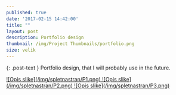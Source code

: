 ```yaml
---
published: true
date: '2017-02-15 14:42:00'
title: ""
layout: post
description: Portfolio design
thumbnail: /img/Project Thumbnails/portfolio.png
size: velik
---
```


{: .post-text }
Portfolio design, that I will probably use in the future.

<a href="/img/spletnastran/P1.png" class="fluidbox">
![Opis slike](/img/spletnastran/P1.png)
</a>

<a href="/img/spletnastran/P2.png" class="fluidbox">
![Opis slike](/img/spletnastran/P2.png)
</a>

<a href="/img/spletnastran/P3.png" class="fluidbox">
![Opis slike](/img/spletnastran/P3.png)
</a>
